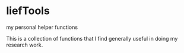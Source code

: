 # liefTools
my personal helper functions

This is a collection of functions that I find generally useful in doing my research work.
